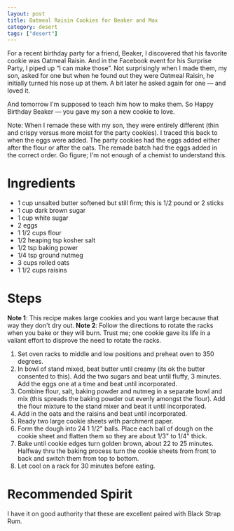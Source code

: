 ```yaml
---
layout: post
title: Oatmeal Raisin Cookies for Beaker and Max
category: desert
tags: ["desert"]
---
```

For a recent birthday party for a friend, Beaker, I discovered that his favorite cookie was Oatmeal Raisin.  And in the Facebook event for his Surprise Party, I piped up “I can make those”. Not surprisingly when I made them, my son, asked for one but when he found out they were Oatmeal Raisin, he initially turned his nose up at them. A bit later he asked again for one — and loved it. 

And tomorrow I'm supposed to teach him how to make them. So Happy Birthday Beaker — you gave my son a new cookie to love. 

Note: When I remade these with my son, they were entirely different (thin and crispy versus more moist for the party cookies).  I traced this back to when the eggs were added.  The party cookies had the eggs added either after the flour or after the oats.  The remade batch had the eggs added in the correct order.  Go figure; I'm not enough of a chemist to understand this.

# Ingredients

* 1 cup unsalted butter softened but still firm; this is 1/2 pound or 2 sticks
* 1 cup dark brown sugar
* 1 cup white sugar
* 2 eggs
* 1 1/2 cups flour
* 1/2 heaping tsp kosher salt 
* 1/2 tsp baking power
* 1/4 tsp ground nutmeg
* 3 cups rolled oats
* 1 1/2 cups raisins

# Steps

**Note 1**: This recipe makes large cookies and you want large because that way they don't dry out.
**Note 2**: Follow the directions to rotate the racks when you bake or they will burn. Trust me; one cookie gave its life in a valiant effort to disprove the need to rotate the racks.

1.  Set oven racks to middle and low positions and preheat oven to 350 degrees.
2.  In bowl of stand mixed, beat butter until creamy (its ok the butter consented to this).  Add the two sugars and beat until fluffy, 3 minutes.  Add the eggs one at a time and beat until incorporated.
3.  Combine flour, salt, baking powder and nutmeg in a separate bowl and mix (this spreads the baking powder out evenly amongst the flour).  Add the flour mixture to the stand mixer and beat it until incorporated.
4.  Add in the oats and the raisins and beat until incorporated.
5.  Ready two large cookie sheets with parchment paper.
6.  Form the dough into 24 1 1/2" balls.  Place each ball of dough on the cookie sheet and flatten them so they are about 1/3" to 1/4" thick.  
7.  Bake until cookie edges turn golden brown, about 22 to 25 minutes.  Halfway thru the baking process turn the cookie sheets from front to back and switch them from top to bottom.
8.  Let cool on a rack for 30 minutes before eating.

# Recommended Spirit

I have it on good authority that these are excellent paired with Black Strap Rum.